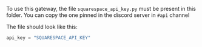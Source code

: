 To use this gateway, the file `squarespace_api_key.py` must be present in this folder. You can copy the one pinned in the discord server in `#api` channel

The file should look like this:

```python
api_key = "SQUARESPACE_API_KEY"

```